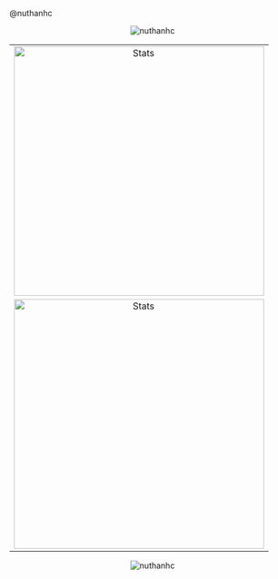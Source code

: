 @nuthanhc

<p align="center"> <img src="https://komarev.com/ghpvc/?username=nuthanhc&label=Profile%20views&color=6694ff&style=flat-square" alt="nuthanhc" /> </p>

<table border="0" align="center">
<tr>
<!-- <td align="center" width="324" rowspan="3" border="0">
<img src="https://github.com/SNDST00M/SNDST00M/raw/main/console.svg" alt="Illustration" width="324" />
</td> -->
<td align="center" width="440" border="0">
<img src="https://github-readme-stats.vercel.app/api?username=nuthanhc&show_icons=true&hide_border=true&bg_color=161b22&icon_color=79c0ff&text_color=c9d1d9&title_color=79c0ff" alt="Stats" width="440" />
</tr>
<tr>
</tr>
<tr>
<td align="center" width="440" border="0">
<img src="https://github-readme-stats.vercel.app/api/top-langs/?username=nuthanhc&show_icons=true&hide_border=true&bg_color=161b22&icon_color=79c0ff&text_color=c9d1d9&title_color=79c0ff&layout=compact&card_width=440&langs_count=6" alt="Stats" width="440" />
</td>
</tr>
</table>
  <p align="center"><img align="center" src="https://github-readme-streak-stats.herokuapp.com/?user=nuthanhc&theme=dark" alt="nuthanhc" /></p>

